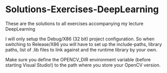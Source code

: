 # Solutions-Exercises-DeepLearning
These are the solutions to all exercises accompanying my lecture DeepLearning

I will only setup the Debug/X86 (32 bit) project configuration.
So when switching to Release/X86 you will have to set up the include-paths, library paths,
list of .lib files to link against and the runtime library by your own.

Make sure you define the OPENCV_DIR environment variable (before starting Visual Studio!)
to the path where you store your OpenCV version.
